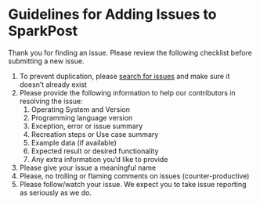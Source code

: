 # Guidelines for Adding Issues to SparkPost

Thank you for finding an issue. Please review the following checklist before submitting a new issue.

1. To prevent duplication, please [search for issues](https://github.com/SparkPost/node-msys-pg/issues) and make sure it doesn’t already exist
2. Please provide the following information to help our contributors in resolving the issue:
    1. Operating System and Version
    2. Programming language version
    3. Exception, error or issue summary
    4. Recreation steps or Use case summary
    5. Example data (if available)
    6. Expected result or desired functionality
    7. Any extra information you’d like to provide
3. Please give your issue a meaningful name
4. Please, no trolling or flaming comments on issues (counter-productive)
5. Please follow/watch your issue. We expect you to take issue reporting as seriously as we do.
